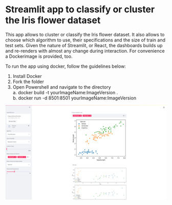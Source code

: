 # Streamlit app to classify or cluster the Iris flower dataset

This app allows to cluster or classify the Iris flower dataset. It also allows to choose which algorithm to use, their specifications and the size of train and test sets. Given the nature of Streamlit, or React, the dashboards builds up and re-renders with almost any change during interaction.
For convenience a Dockerimage is provided, too.

To run the app using docker, follow the guidelines below:
1) Install Docker  
2) Fork the folder
3) Open Powershell and navigate to the directory<br/>
  a. docker build -t yourImageName:ImageVersion .<br/>
  b. docker run -d 8501:8501 yourImageName:ImageVersion


![alt text](https://github.com/svenaoki/streamlit-cluster-docker/blob/main/docs/application.PNG)
